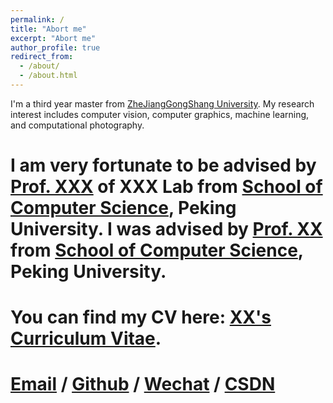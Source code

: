 ```yaml
---
permalink: /
title: "Abort me"
excerpt: "Abort me"
author_profile: true
redirect_from: 
  - /about/
  - /about.html
---
```


I'm a third year master from [ZheJiangGongShang University](https://www.zjgsu.edu.cn/). My research interest includes computer vision, computer graphics, machine learning, and computational photography.

# I am very fortunate to be advised by [Prof. XXX](https://www.XXX.com/) of XXX Lab from [School of Computer Science](https://cs.pku.edu.cn/), Peking University. I was advised by [Prof. XX](https://XXX.pku.edu.cn/) from [School of Computer Science](https://cs.pku.edu.cn/), Peking University.

# You can find my CV here: [XX's Curriculum Vitae](../assets/Curriculum_Vitae.pdf).

# [Email](mailto:XX@stu.pku.edu.cn) / [Github](https://github.com/QiuDi233) / [Wechat](../images/wechat.jpg) / [CSDN](https://blog.csdn.net/qd1813100174?spm=1000.2115.3001.5343)

